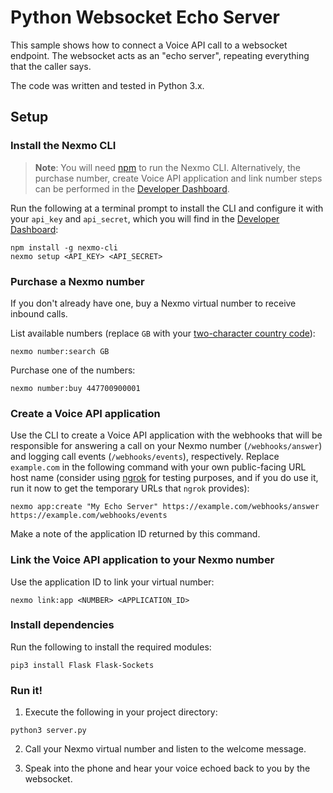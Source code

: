 # Python Websocket Echo Server

This sample shows how to connect a Voice API call to a websocket endpoint. The websocket acts as an "echo server", repeating everything that the caller says.

The code was written and tested in Python 3.x.

## Setup

### Install the Nexmo CLI

> **Note**: You will need [npm](https://www.npmjs.com/get-npm) to run the Nexmo CLI. Alternatively, the purchase number, create Voice API application and link number steps can be performed in the [Developer Dashboard](https://dashboard.nexmo.com).

Run the following at a terminal prompt to install the CLI and configure it with your `api_key` and `api_secret`, which you will find in the [Developer Dashboard](https://dashboard.nexmo.com):

```
npm install -g nexmo-cli
nexmo setup <API_KEY> <API_SECRET>
```

### Purchase a Nexmo number

If you don't already have one, buy a Nexmo virtual number to receive inbound calls.

List available numbers (replace `GB` with your [two-character country code](https://www.iban.com/country-codes)):

```
nexmo number:search GB
```

Purchase one of the numbers:

```
nexmo number:buy 447700900001
```

### Create a Voice API application

Use the CLI to create a Voice API application with the webhooks that will be responsible for answering a call on your Nexmo number (`/webhooks/answer`) and logging call events (`/webhooks/events`), respectively. Replace `example.com` in the following command with your own public-facing URL host name (consider using [ngrok](https://ngrok.io) for testing purposes, and if you do use it, run it now to get the temporary URLs that `ngrok` provides):

```
nexmo app:create "My Echo Server" https://example.com/webhooks/answer https://example.com/webhooks/events
```

Make a note of the application ID returned by this command.

### Link the Voice API application to your Nexmo number

Use the application ID to link your virtual number:

```
nexmo link:app <NUMBER> <APPLICATION_ID>
```

### Install dependencies

Run the following to install the required modules:

```
pip3 install Flask Flask-Sockets
```

### Run it!

1. Execute the following in your project directory:

  ```
  python3 server.py
  ```

2. Call your Nexmo virtual number and listen to the welcome message.

3. Speak into the phone and hear your voice echoed back to you by the websocket.

